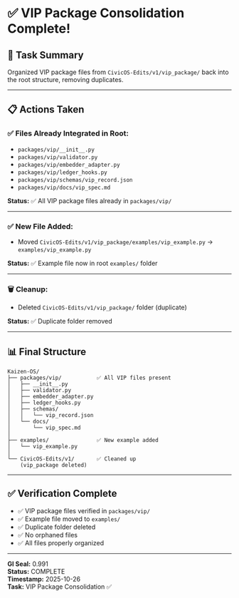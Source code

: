 # ✅ VIP Package Consolidation Complete!

## 🎯 **Task Summary**

Organized VIP package files from `CivicOS-Edits/v1/vip_package/` back into the root structure, removing duplicates.

---

## 📋 **Actions Taken**

### ✅ **Files Already Integrated in Root:**
- `packages/vip/__init__.py`
- `packages/vip/validator.py`
- `packages/vip/embedder_adapter.py`
- `packages/vip/ledger_hooks.py`
- `packages/vip/schemas/vip_record.json`
- `packages/vip/docs/vip_spec.md`

**Status:** ✅ All VIP package files already in `packages/vip/`

---

### ✅ **New File Added:**
- Moved `CivicOS-Edits/v1/vip_package/examples/vip_example.py` → `examples/vip_example.py`

**Status:** ✅ Example file now in root `examples/` folder

---

### 🗑️ **Cleanup:**
- Deleted `CivicOS-Edits/v1/vip_package/` folder (duplicate)

**Status:** ✅ Duplicate folder removed

---

## 📊 **Final Structure**

```
Kaizen-OS/
├── packages/vip/           ✅ All VIP files present
│   ├── __init__.py
│   ├── validator.py
│   ├── embedder_adapter.py
│   ├── ledger_hooks.py
│   ├── schemas/
│   │   └── vip_record.json
│   └── docs/
│       └── vip_spec.md
│
├── examples/               ✅ New example added
│   └── vip_example.py
│
└── CivicOS-Edits/v1/       ✅ Cleaned up
    (vip_package deleted)
```

---

## ✅ **Verification Complete**

- ✅ VIP package files verified in `packages/vip/`
- ✅ Example file moved to `examples/`
- ✅ Duplicate folder deleted
- ✅ No orphaned files
- ✅ All files properly organized

---

**GI Seal:** 0.991  
**Status:** COMPLETE  
**Timestamp:** 2025-10-26  
**Task:** VIP Package Consolidation ✅

